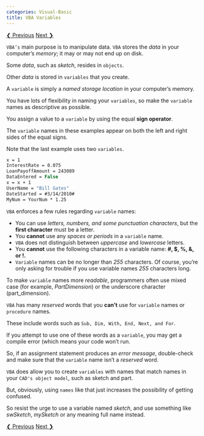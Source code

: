 ```yaml
---
categories: Visual-Basic
title: VBA Variables
---
```


<!-- This is post navigation bar -->
<div class="w3-bar w3-margin-top w3-margin-bottom">
    <a href="/visual-basic/vba-programming-concepts-comments-and-datatypes" class="w3-button w3-rose">&#10094; Previous</a>
    <a href="/visual-basic/vba-declaring-and-scoping-of-variables" class="w3-button w3-rose w3-right">Next &#10095;</a>
</div>

`VBA’s` main purpose is to manipulate data. `VBA` stores the *data* in your computer’s *memory*; it may or may not end up on disk. 

Some *data*, such as *sketch*, resides in `objects`. 

Other *data* is stored in `variables` that you create.

A `variable` is simply a *named storage location* in your computer’s memory. 

You have lots of flexibility in naming your `variables`, so make the `variable` names as descriptive as possible.

You assign a value to a `variable` by using the equal **sign operator**.

The `variable` names in these examples appear on both the left and right sides of the equal signs. 

Note that the last example uses two `variables`.

```vb
x = 1
InterestRate = 0.075
LoanPayoffAmount = 243089
DataEntered = False
x = x + 1
UserName = "Bill Gates"
DateStarted = #3/14/2010#
MyNum = YourNum * 1.25
```

`VBA` enforces a few rules regarding `variable` names:

* You can use *letters, numbers, and some punctuation characters*, but the **first character** must be a letter.
* You **cannot** use any *spaces or periods* in a `variable` name.
* `VBA` does not distinguish between *uppercase* and *lowercase* letters.
* You **cannot** use the following characters in a variable name: **#, $, %, &, or !.**
* `Variable` names can be no longer than *255* characters. Of course, you’re only asking for trouble if you use variable names *255* characters long.

To make `variable` names more *readable*, programmers often use mixed case (for example, *PartDimension*) or the underscore character (part_dimension).

`VBA` has many *reserved* words that you **can’t** use for `variable` names or `procedure` names. 

These include words such as `Sub, Dim, With, End, Next, and For`. 

If you attempt to use one of these words as a `variable`, you may get a compile error (which means your code won’t run. 

So, if an assignment statement produces an *error message*, double-check and make sure that the `variable` name isn’t a *reserved* word.

`VBA` does allow you to create `variables` with names that match names in your `CAD's object model`, such as sketch and part. 

But, obviously, using `names` like that just increases the possibility of getting confused. 

So resist the urge to use a variable named *sketch*, and use something like *swSketch*, *mySketch* or any meaning full name instead.

<!-- This is post navigation bar -->
<div class="w3-bar w3-margin-top w3-margin-bottom">
    <a href="/visual-basic/vba-programming-concepts-comments-and-datatypes" class="w3-button w3-rose">&#10094; Previous</a>
    <a href="/visual-basic/vba-declaring-and-scoping-of-variables" class="w3-button w3-rose w3-right">Next &#10095;</a>
</div>
